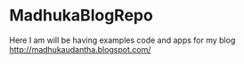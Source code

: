 MadhukaBlogRepo
===============

Here I am will be having examples code and apps
for my blog http://madhukaudantha.blogspot.com/
